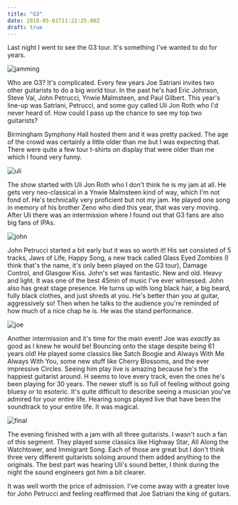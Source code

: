 ```yaml
---
title: "G3"
date: 2018-05-01T11:22:25.00Z
draft: true
---
```



Last night I went to see the G3 tour. It's something I've wanted to do for years.
 
![jamming](/content/images/2018/05/jamming.jpg)
 
Who are G3? It's complicated. Every few years Joe Satriani invites two other guitarists to do a big world tour. In the past he's had Eric Johnson, Steve Vai, John Petrucci, Ynwie Malmsteen, and Paul Gilbert. This year's line-up was Satriani, Petrucci, and some guy called Uli Jon Roth who I'd never heard of. How could I pass up the chance to see my top two guitarists?
 
Birmingham Symphony Hall hosted them and it was pretty packed. The age of the crowd was certainly a little older than me but I was expecting that. There were quite a few tour t-shirts on display that were older than me which I found very funny.
 
![uli](/content/images/2018/05/uli.jpg)
 
The show started with Uli Jon Roth who I don't think he is my jam at all. He gets very neo-classical in a Ynwie Malmsteen kind of way, which I'm not fond of. He's technically very proficient but not my jam. He played one song in memory of his brother Zeno who died this year, that was very moving. After Uli there was an intermission where I found out that G3 fans are also big fans of IPAs.
 
![john](/content/images/2018/05/john.jpg)
 
John Petrucci started a bit early but it was so worth it! His set consisted of 5 tracks, Jaws of Life, Happy Song, a new track called Glass Eyed Zombies (I think that's the name, it's only been played on the G3 tour), Damage Control, and Glasgow Kiss. John's set was fantastic. New and old. Heavy and light. It was one of the best 45min of music I've ever witnessed. John also has great stage presence. He turns up with long black hair, a big beard, fully black clothes, and just shreds at you. He's better than you at guitar, aggressively so! Then when he talks to the audience you're reminded of how much of a nice chap he is. He was the stand performance.
 
![joe](/content/images/2018/05/joe.jpg)
 
Another intermission and it's time for the main event! Joe was *exactly* as good as I knew he would be! Bouncing onto the stage despite being 61 years old! He played some classics like Satch Boogie and Always With Me Always With You, some new stuff like Cherry Blossoms, and the ever impressive Circles. Seeing him play live is amazing because he's the happiest guitarist around. H seems to love every track, even the ones he's been playing for 30 years. The newer stuff is so full of feeling without going bluesy or to esoteric. It's quite difficult to describe seeing a musician you've admired for your entire life. Hearing songs played live that have been the soundtrack to your entire life. It was magical.
 
![final](/content/images/2018/05/final.jpg)
 
The evening finished with a jam with all three guitarists. I wasn't such a fan of this segment. They played some classics like Highway Star, All Along the Watchtower, and Immigrant Song. Each of those are great but I don't think three very different guitarists soloing around them added anything to the originals. The best part was hearing Uli's sound better, I think during the night the sound engineers got him a bit clearer.
 
It was well worth the price of admission. I've come away with a greater love for John Petrucci and feeling reaffirmed that Joe Satriani the king of guitars.

